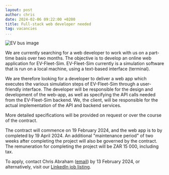 ```yaml
---
layout: post
author: chris
date: 2024-02-06 09:22:00 +0200
title: Full-stack web developer needed
tag: vacancies
...
```


![EV bus image]({{site.baseurl}}/assets/images/posts/ev-bus.jpeg)

We are currently searching for a web developer to work with us on a part-time basis over two months. The objective is to develop an online web application for EV-Fleet-Sim. EV-Fleet-Sim currently is a simulation software that is run on a local machine, using a text-based interface (terminal).

We are therefore looking for a developer to deliver a web app which executes the various simulation steps of EV-Fleet-Sim through a user-friendly interface. The developer will be responsible for the design and development of the web-app, as well as specifying the API calls needed from the EV-Fleet-Sim backend. We, the client, will be responsible for the actual implementation of the API and backend services.

More detailed specifications will be provided on request or over the course of the contract.

The contract will commence on 19 February 2024, and the web app is to by completed by 19 April 2024. An additional "maintenance period" of two weeks after completing the project will also be governed by the contract. The remuneration for completing the project will be ZAR 15 000, including tax.

To apply, contact Chris Abraham (<a href="mailto:{{site.email | encode_email}}">email</a>) by 13 February 2024, or alternatively, visit our [LinkedIn job listing](https://www.linkedin.com/jobs/view/3823221688/).
